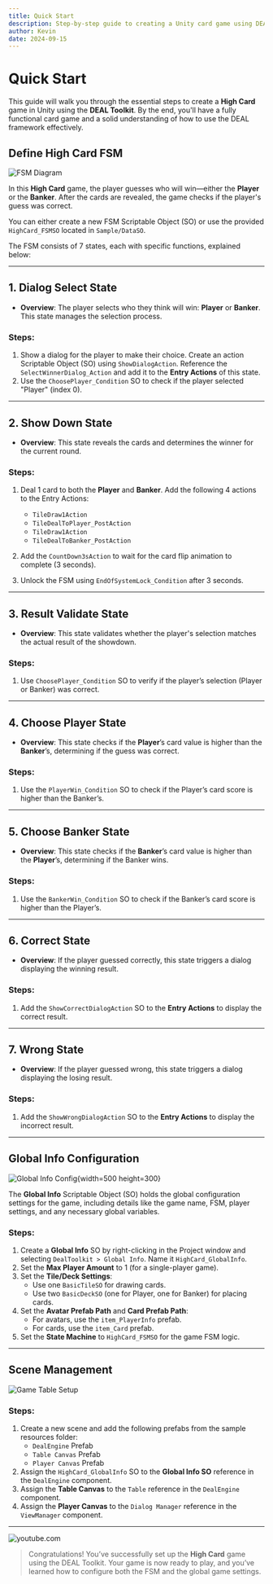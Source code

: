 ```yaml
---
title: Quick Start
description: Step-by-step guide to creating a Unity card game using DEAL Toolkit
author: Kevin
date: 2024-09-15
---
```


# Quick Start

This guide will walk you through the essential steps to create a **High Card** game in Unity using the **DEAL Toolkit**. By the end, you'll have a fully functional card game and a solid understanding of how to use the DEAL framework effectively.

## Define High Card FSM

![FSM Diagram](../images/FSM.png)

In this **High Card** game, the player guesses who will win—either the **Player** or the **Banker**. After the cards are revealed, the game checks if the player's guess was correct.

You can either create a new FSM Scriptable Object (SO) or use the provided `HighCard_FSMSO` located in `Sample/DataSO`.

The FSM consists of 7 states, each with specific functions, explained below:

---

## 1. Dialog Select State

- **Overview**: The player selects who they think will win: **Player** or **Banker**. This state manages the selection process.
  
### Steps:
1. Show a dialog for the player to make their choice. Create an action Scriptable Object (SO) using `ShowDialogAction`. Reference the `SelectWinnerDialog_Action` and add it to the **Entry Actions** of this state.
2. Use the `ChoosePlayer_Condition` SO to check if the player selected "Player" (index 0).

---

## 2. Show Down State

- **Overview**: This state reveals the cards and determines the winner for the current round.

### Steps:
1. Deal 1 card to both the **Player** and **Banker**. Add the following 4 actions to the Entry Actions:
   - `TileDraw1Action`
   - `TileDealToPlayer_PostAction`
   - `TileDraw1Action`
   - `TileDealToBanker_PostAction`
   
2. Add the `CountDown3sAction` to wait for the card flip animation to complete (3 seconds).
3. Unlock the FSM using `EndOfSystemLock_Condition` after 3 seconds.

---

## 3. Result Validate State

- **Overview**: This state validates whether the player's selection matches the actual result of the showdown.

### Steps:
1. Use `ChoosePlayer_Condition` SO to verify if the player’s selection (Player or Banker) was correct.

---

## 4. Choose Player State

- **Overview**: This state checks if the **Player**’s card value is higher than the **Banker**’s, determining if the guess was correct.

### Steps:
1. Use the `PlayerWin_Condition` SO to check if the Player’s card score is higher than the Banker’s.

---

## 5. Choose Banker State

- **Overview**: This state checks if the **Banker**’s card value is higher than the **Player**’s, determining if the Banker wins.

### Steps:
1. Use the `BankerWin_Condition` SO to check if the Banker’s card score is higher than the Player’s.

---

## 6. Correct State

- **Overview**: If the player guessed correctly, this state triggers a dialog displaying the winning result.

### Steps:
1. Add the `ShowCorrectDialogAction` SO to the **Entry Actions** to display the correct result.

---

## 7. Wrong State

- **Overview**: If the player guessed wrong, this state triggers a dialog displaying the losing result.

### Steps:
1. Add the `ShowWrongDialogAction` SO to the **Entry Actions** to display the incorrect result.

---

## Global Info Configuration

![Global Info Config](../images/GlobalInfo.png){width=500 height=300}

The **Global Info** Scriptable Object (SO) holds the global configuration settings for the game, including details like the game name, FSM, player settings, and any necessary global variables.

### Steps:
1. Create a **Global Info** SO by right-clicking in the Project window and selecting `DealToolkit > Global Info`. Name it `HighCard_GlobalInfo`.
2. Set the **Max Player Amount** to 1 (for a single-player game).
3. Set the **Tile/Deck Settings**:
   - Use one `BasicTileSO` for drawing cards.
   - Use two `BasicDeckSO` (one for Player, one for Banker) for placing cards.
4. Set the **Avatar Prefab Path** and **Card Prefab Path**:
   - For avatars, use the `item_PlayerInfo` prefab.
   - For cards, use the `item_Card` prefab.
5. Set the **State Machine** to `HighCard_FSMSO` for the game FSM logic.

---

## Scene Management

![Game Table Setup](../images/GameTable.png)

### Steps:
1. Create a new scene and add the following prefabs from the sample resources folder:
   - `DealEngine` Prefab
   - `Table Canvas` Prefab
   - `Player Canvas` Prefab
2. Assign the `HighCard_GlobalInfo` SO to the **Global Info SO** reference in the `DealEngine` component.
3. Assign the **Table Canvas** to the `Table` reference in the `DealEngine` component.
4. Assign the **Player Canvas** to the `Dialog Manager` reference in the `ViewManager` component.

---

![youtube.com](https://youtu.be/0YtTJY08Pgw?si=kX9mgszai83stNZz)

>Congratulations! You’ve successfully set up the **High Card** game using the DEAL Toolkit. Your game is now ready to play, and you’ve learned how to configure both the FSM and the global game settings.

